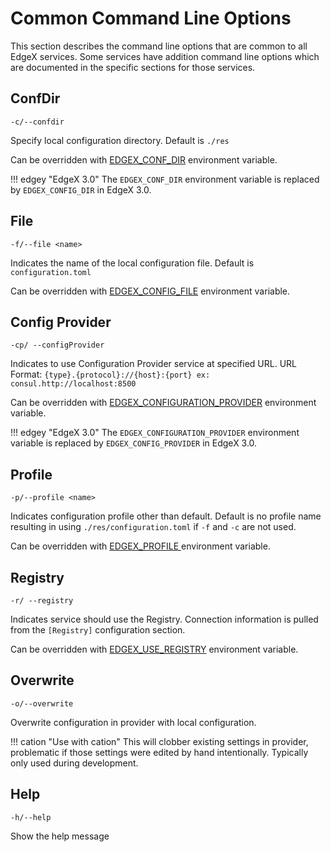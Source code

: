 # Common Command Line Options

This section describes the command line options that are common to all EdgeX services. Some services have addition command line options which are documented in the specific sections for those services.

## ConfDir 

`-c/--confdir`

Specify local configuration directory. Default is `./res`

Can be overridden with [EDGEX_CONF_DIR](./CommonEnvironmentVariables.md#edgex_conf_dir) environment variable.

!!! edgey "EdgeX 3.0"
    The `EDGEX_CONF_DIR` environment variable is replaced by `EDGEX_CONFIG_DIR` in EdgeX 3.0.

## File

`-f/--file <name>`

Indicates the name of the local configuration file. Default is `configuration.toml`

Can be overridden with [EDGEX_CONFIG_FILE](./CommonEnvironmentVariables.md#edgex_config_file) environment variable.

## Config Provider

`-cp/ --configProvider`

Indicates to use Configuration Provider service at specified URL. URL Format: `{type}.{protocol}://{host}:{port} ex: consul.http://localhost:8500`

Can be overridden with [EDGEX_CONFIGURATION_PROVIDER](./CommonEnvironmentVariables.md#edgex_configuration_provider) environment variable.

!!! edgey "EdgeX 3.0"
    The `EDGEX_CONFIGURATION_PROVIDER` environment variable is replaced by `EDGEX_CONFIG_PROVIDER` in EdgeX 3.0.

## Profile

`-p/--profile <name>`

Indicates configuration profile other than default. Default is no profile name resulting in using `./res/configuration.toml` if `-f` and `-c` are not used.

Can be overridden with [EDGEX_PROFILE ](./CommonEnvironmentVariables.md#edgex_profile) environment variable.

## Registry

`-r/ --registry`

Indicates service should use the Registry. Connection information is pulled from the `[Registry]` configuration section.

Can be overridden with [EDGEX_USE_REGISTRY](./CommonEnvironmentVariables.md#edgex_use_registry) environment variable.

## Overwrite

`-o/--overwrite`

Overwrite configuration in provider with local configuration.

!!! cation "Use with cation" 
   This will clobber existing settings in provider, problematic if those settings were edited by hand intentionally. Typically only used during development.

## Help

`-h/--help`

Show the help message



